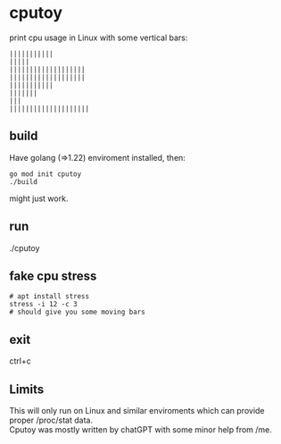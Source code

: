 # cputoy

print cpu usage in Linux with some vertical bars:

    |||||||||||
    |||||
    |||||||||||||||||||
    |||||||||||||||||||
    |||||||||||
    |||||||
    |||
    ||||||||||||||||||||

## build

Have golang (=>1.22) enviroment installed, then:

    go mod init cputoy
    ./build

might just work.

## run

./cputoy

## fake cpu stress

    # apt install stress
    stress -i 12 -c 3
    # should give you some moving bars

## exit

ctrl+c

## Limits

This will only run on Linux and similar enviroments which can provide proper /proc/stat data.  
Cputoy was mostly written by chatGPT with some minor help from /me.
